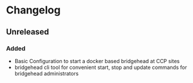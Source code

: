 # Changelog
## Unreleased
### Added
- Basic Configuration to start a docker based bridgehead at CCP sites
- bridgehead cli tool for convenient start, stop and update commands for bridgehead administrators
